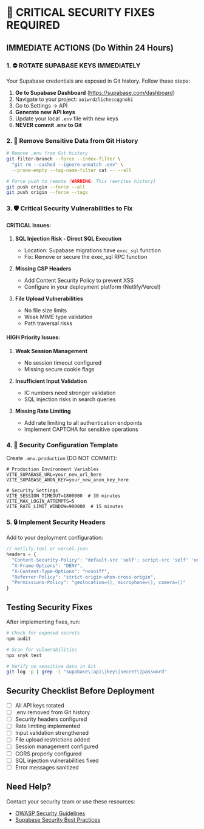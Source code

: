 # 🚨 CRITICAL SECURITY FIXES REQUIRED

## IMMEDIATE ACTIONS (Do Within 24 Hours)

### 1. ⛔ ROTATE SUPABASE KEYS IMMEDIATELY

Your Supabase credentials are exposed in Git history. Follow these steps:

1. **Go to Supabase Dashboard** (https://supabase.com/dashboard)
2. Navigate to your project: `aoiwrdzlichescqgnohi`
3. Go to Settings → API
4. **Generate new API keys**
5. Update your local `.env` file with new keys
6. **NEVER commit .env to Git**

### 2. 🔐 Remove Sensitive Data from Git History

```bash
# Remove .env from Git history
git filter-branch --force --index-filter \
  "git rm --cached --ignore-unmatch .env" \
  --prune-empty --tag-name-filter cat -- --all

# Force push to remote (WARNING: This rewrites history)
git push origin --force --all
git push origin --force --tags
```

### 3. 🛡️ Critical Security Vulnerabilities to Fix

#### CRITICAL Issues:

1. **SQL Injection Risk - Direct SQL Execution**
   - Location: Supabase migrations have `exec_sql` function
   - Fix: Remove or secure the exec_sql RPC function

2. **Missing CSP Headers**
   - Add Content Security Policy to prevent XSS
   - Configure in your deployment platform (Netlify/Vercel)

3. **File Upload Vulnerabilities**
   - No file size limits
   - Weak MIME type validation
   - Path traversal risks

#### HIGH Priority Issues:

1. **Weak Session Management**
   - No session timeout configured
   - Missing secure cookie flags

2. **Insufficient Input Validation**
   - IC numbers need stronger validation
   - SQL injection risks in search queries

3. **Missing Rate Limiting**
   - Add rate limiting to all authentication endpoints
   - Implement CAPTCHA for sensitive operations

### 4. 📝 Security Configuration Template

Create `.env.production` (DO NOT COMMIT):
```env
# Production Environment Variables
VITE_SUPABASE_URL=your_new_url_here
VITE_SUPABASE_ANON_KEY=your_new_anon_key_here

# Security Settings
VITE_SESSION_TIMEOUT=1800000  # 30 minutes
VITE_MAX_LOGIN_ATTEMPTS=5
VITE_RATE_LIMIT_WINDOW=900000  # 15 minutes
```

### 5. 🔒 Implement Security Headers

Add to your deployment configuration:
```javascript
// netlify.toml or vercel.json
headers = {
  "Content-Security-Policy": "default-src 'self'; script-src 'self' 'unsafe-inline' https://apis.google.com; style-src 'self' 'unsafe-inline'; img-src 'self' data: https:; font-src 'self' data:;",
  "X-Frame-Options": "DENY",
  "X-Content-Type-Options": "nosniff",
  "Referrer-Policy": "strict-origin-when-cross-origin",
  "Permissions-Policy": "geolocation=(), microphone=(), camera=()"
}
```

## Testing Security Fixes

After implementing fixes, run:
```bash
# Check for exposed secrets
npm audit

# Scan for vulnerabilities
npx snyk test

# Verify no sensitive data in Git
git log -p | grep -i "supabase\|api\|key\|secret\|password"
```

## Security Checklist Before Deployment

- [ ] All API keys rotated
- [ ] .env removed from Git history
- [ ] Security headers configured
- [ ] Rate limiting implemented
- [ ] Input validation strengthened
- [ ] File upload restrictions added
- [ ] Session management configured
- [ ] CORS properly configured
- [ ] SQL injection vulnerabilities fixed
- [ ] Error messages sanitized

## Need Help?

Contact your security team or use these resources:
- [OWASP Security Guidelines](https://owasp.org)
- [Supabase Security Best Practices](https://supabase.com/docs/guides/platform/security)